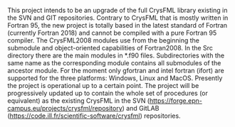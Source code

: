 This project intends to be an upgrade of the full CrysFML library existing in 
the SVN and GIT repositories. Contrary to CrysFML that is mostly written in 
Fortran 95, the new project is totally based in the latest standard of Fortran 
(currently Fortran 2018) and cannot be compiled with a pure Fortran 95 compiler. 
The CrysFML2008 modules use from the beginning the submodule and object-oriented
capabilities of Fortran2008. In the Src directory there are the main modules in 
*.f90 files. Subdirectories with the same name as the corresponding module contains 
all submodules of the ancestor module. For the moment only gfortran and
intel fortran (ifort) are supported for the three platforms: Windows, Linux and 
MacOS. Presently the project is operational up to a certain point. The project will be 
progressively updated up to contain the whole set of procedures (or equivalent) 
as the existing CrysFML in the SVN (https://forge.epn-campus.eu/projects/crysfml/repository) 
and GitLAB (https://code.ill.fr/scientific-software/crysfml) repositories. 
